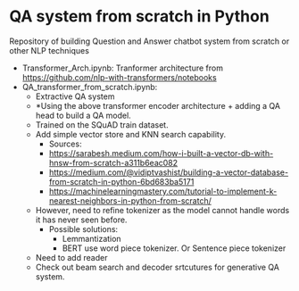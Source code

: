 # QA system from scratch in Python

Repository of building Question and Answer chatbot system from scratch or other NLP techniques

* Transformer_Arch.ipynb: Tranformer architecture from https://github.com/nlp-with-transformers/notebooks
* QA_transformer_from_scratch.ipynb:
  * Extractive QA system
  * *Using the above transformer encoder architecture + adding a QA head to build a QA model.
  * Trained on the SQuAD train dataset.
  * Add simple vector store and KNN search capability.
    * Sources:
    * https://sarabesh.medium.com/how-i-built-a-vector-db-with-hnsw-from-scratch-a311b6eac082
    * https://medium.com/@vidiptvashist/building-a-vector-database-from-scratch-in-python-6bd683ba5171
    * https://machinelearningmastery.com/tutorial-to-implement-k-nearest-neighbors-in-python-from-scratch/
  * However, need to refine tokenizer as the model cannot handle words it has never seen before.
    * Possible solutions:
      * Lemmantization
      * BERT use word piece tokenizer. Or Sentence piece tokenizer
  * Need to add reader
  * Check out beam search and decoder srtcutures for generative QA system. 
